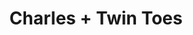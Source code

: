 ---
layout: post
category: concert
title: Charles + Twin Toes
artists: 
- Charles
- Twin Toes
place: 
- La Boule Noire
country: France
city: Paris
---